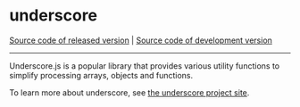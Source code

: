 # underscore
[Source code of released version](https://github.com/meteor/meteor/tree/master/packages/underscore) | [Source code of development version](https://github.com/meteor/meteor/tree/devel/packages/underscore)
***

Underscore.js is a popular library that provides various utility functions to
simplify processing arrays, objects and functions.

To learn more about underscore, see
[the underscore project site](http://underscorejs.org/).

